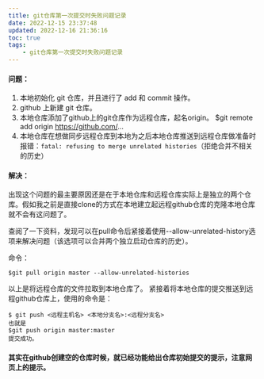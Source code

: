 ```yaml
---
title: git仓库第一次提交时失败问题记录
date: 2022-12-15 23:37:48
updated: 2022-12-16 21:36:16
toc: true
tags: 
    - git仓库第一次提交时失败问题记录
---
```

#### 问题：

1.  本地初始化 git 仓库，并且进行了 add 和 commit 操作。
2.  github 上新建 git 仓库。
3.  本地仓库添加了github上的git仓库作为远程仓库，起名origin。
    \$git remote add origin <https://github.com/>...
4.  本地仓库在想做同步远程仓库到本地为之后本地仓库推送到远程仓库做准备时报错：`fatal: refusing to merge unrelated histories`（拒绝合并不相关的历史）

#### 解决：

出现这个问题的最主要原因还是在于本地仓库和远程仓库实际上是独立的两个仓库。假如我之前是直接clone的方式在本地建立起远程github仓库的克隆本地仓库就不会有这问题了。

查阅了一下资料，发现可以在pull命令后紧接着使用--allow-unrelated-history选项来解决问题（该选项可以合并两个独立启动仓库的历史）。

命令：

    $git pull origin master --allow-unrelated-histories

以上是将远程仓库的文件拉取到本地仓库了。
紧接着将本地仓库的提交推送到远程github仓库上，使用的命令是：

    $ git push <远程主机名> <本地分支名>:<远程分支名>
    也就是
    $git push origin master:master
    提交成功。

#### 其实在github创建空的仓库时候，就已经功能给出仓库初始提交的提示，注意网页上的提示。
